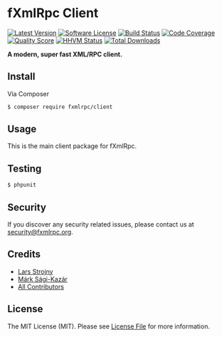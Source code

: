 # fXmlRpc Client

[![Latest Version](https://img.shields.io/github/release/fxmlrpc/client.svg?style=flat-square)](https://github.com/fxmlrpc/client/releases)
[![Software License](https://img.shields.io/badge/license-MIT-brightgreen.svg?style=flat-square)](LICENSE)
[![Build Status](https://img.shields.io/travis/fxmlrpc/client.svg?style=flat-square)](https://travis-ci.org/fxmlrpc/client)
[![Code Coverage](https://img.shields.io/scrutinizer/coverage/g/fxmlrpc/client.svg?style=flat-square)](https://scrutinizer-ci.com/g/fxmlrpc/client)
[![Quality Score](https://img.shields.io/scrutinizer/g/fxmlrpc/client.svg?style=flat-square)](https://scrutinizer-ci.com/g/fxmlrpc/client)
[![HHVM Status](https://img.shields.io/hhvm/fxmlrpc/client.svg?style=flat-square)](http://hhvm.h4cc.de/package/fxmlrpc/client)
[![Total Downloads](https://img.shields.io/packagist/dt/fxmlrpc/client.svg?style=flat-square)](https://packagist.org/packages/fxmlrpc/client)

**A modern, super fast XML/RPC client.**


## Install

Via Composer

``` bash
$ composer require fxmlrpc/client
```


## Usage

This is the main client package for fXmlRpc.


## Testing

``` bash
$ phpunit
```


## Security

If you discover any security related issues, please contact us at [security@fxmlrpc.org](mailto:security@fxmlrpc.org).


## Credits

- [Lars Strojny](https://github.com/lstrojny)
- [Márk Sági-Kazár](https://github.com/sagikazarmark)
- [All Contributors](https://github.com/fxmlrpc/client/contributors)


## License

The MIT License (MIT). Please see [License File](LICENSE) for more information.
